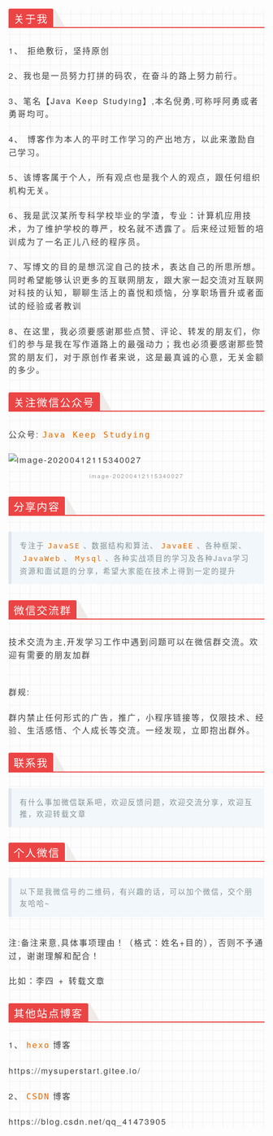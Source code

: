 <div class="output_wrapper" id="output_wrapper_id" style="background-image: linear-gradient(90deg, rgba(50, 0, 0, 0.05) 3%, rgba(0, 0, 0, 0) 3%), linear-gradient(360deg, rgba(50, 0, 0, 0.05) 3%, rgba(0, 0, 0, 0) 3%); background-size: 20px 20px; background-position: center center; font-size: 16px; color: rgb(62, 62, 62); line-height: 1.6; word-spacing: 2px; letter-spacing: 2px; font-family: 'Helvetica Neue', Helvetica, 'Hiragino Sans GB', 'Microsoft YaHei', Arial, sans-serif;"><h3 id="h" style="color: inherit; line-height: inherit; padding: 0px; margin: 1.5em 0px; font-weight: bold; font-size: 1.3em; border-bottom: 2px solid rgb(236, 68, 68);"><span style="font-size: inherit; line-height: inherit; margin: 0px; display: inline-block; font-weight: normal; background: rgb(236, 68, 68); color: rgb(255, 255, 255); padding: 3px 10px 0px; border-top-right-radius: 3px; border-top-left-radius: 3px; margin-right: 3px;">关于我</span><span style="display: inline-block; vertical-align: bottom; border-bottom: 36px solid rgb(239, 235, 233); border-right: 20px solid transparent;"> </span></h3>
<p style="font-size: inherit; color: inherit; line-height: inherit; padding: 0px; margin: 1.5em 0px;">1、 拒绝敷衍，坚持原创</p>
<p style="font-size: inherit; color: inherit; line-height: inherit; padding: 0px; margin: 1.5em 0px;">2、我也是一员努力打拼的码农，在奋斗的路上努力前行。</p>
<p style="font-size: inherit; color: inherit; line-height: inherit; padding: 0px; margin: 1.5em 0px;">3、笔名【Java Keep Studying】,本名倪勇,可称呼阿勇或者勇哥均可。</p>
<p style="font-size: inherit; color: inherit; line-height: inherit; padding: 0px; margin: 1.5em 0px;">4、 博客作为本人的平时工作学习的产出地方，以此来激励自己学习。</p>
<p style="font-size: inherit; color: inherit; line-height: inherit; padding: 0px; margin: 1.5em 0px;">5、该博客属于个人，所有观点也是我个人的观点，跟任何组织机构无关。</p>
<p style="font-size: inherit; color: inherit; line-height: inherit; padding: 0px; margin: 1.5em 0px;">6、我是武汉某所专科学校毕业的学渣，专业：计算机应用技术，为了维护学校的尊严，校名就不透露了。后来经过短暂的培训成为了一名正儿八经的程序员。</p>
<p style="font-size: inherit; color: inherit; line-height: inherit; padding: 0px; margin: 1.5em 0px;">7、写博文的目的是想沉淀自己的技术，表达自己的所思所想。同时希望能够认识更多的互联网朋友，跟大家一起交流对互联网对科技的认知，聊聊生活上的喜悦和烦恼，分享职场晋升或者面试的经验或者教训</p>
<p style="font-size: inherit; color: inherit; line-height: inherit; padding: 0px; margin: 1.5em 0px;">8、在这里，我必须要感谢那些点赞、评论、转发的朋友们，你们的参与是我在写作道路上的最强动力；我也必须要感谢那些赞赏的朋友们，对于原创作者来说，这是最真诚的心意，无关金额的多少。</p>
<h3 id="h-1" style="color: inherit; line-height: inherit; padding: 0px; margin: 1.5em 0px; font-weight: bold; font-size: 1.3em; border-bottom: 2px solid rgb(236, 68, 68);"><span style="font-size: inherit; line-height: inherit; margin: 0px; display: inline-block; font-weight: normal; background: rgb(236, 68, 68); color: rgb(255, 255, 255); padding: 3px 10px 0px; border-top-right-radius: 3px; border-top-left-radius: 3px; margin-right: 3px;">关注微信公众号</span><span style="display: inline-block; vertical-align: bottom; border-bottom: 36px solid rgb(239, 235, 233); border-right: 20px solid transparent;"> </span></h3>
<p style="font-size: inherit; color: inherit; line-height: inherit; padding: 0px; margin: 1.5em 0px;">公众号:<code style="font-size: inherit; line-height: inherit; overflow-wrap: break-word; padding: 2px 4px; border-radius: 4px; margin: 0px 2px; color: rgb(233, 105, 0); background: rgb(248, 248, 248);">Java Keep Studying</code></p>
<figure style="font-size: inherit; color: inherit; line-height: inherit; margin: 0px; padding: 0px;"><img src="https://javaeden.cn/img/image-20200412115340027.png" alt="image-20200412115340027" title="image-20200412115340027" style="font-size: inherit; color: inherit; line-height: inherit; padding: 0px; display: block; margin: 0px auto; max-width: 100%;"><figcaption style="line-height: inherit; margin: 0px; padding: 0px; margin-top: 10px; text-align: center; color: rgb(153, 153, 153); font-size: 0.7em;">image-20200412115340027</figcaption></figure>
<h3 id="h-2" style="color: inherit; line-height: inherit; padding: 0px; margin: 1.5em 0px; font-weight: bold; font-size: 1.3em; border-bottom: 2px solid rgb(236, 68, 68);"><span style="font-size: inherit; line-height: inherit; margin: 0px; display: inline-block; font-weight: normal; background: rgb(236, 68, 68); color: rgb(255, 255, 255); padding: 3px 10px 0px; border-top-right-radius: 3px; border-top-left-radius: 3px; margin-right: 3px;">分享内容</span><span style="display: inline-block; vertical-align: bottom; border-bottom: 36px solid rgb(239, 235, 233); border-right: 20px solid transparent;"> </span></h3>
<blockquote style="line-height: inherit; display: block; padding: 15px 15px 15px 1rem; font-size: 0.9em; margin: 1em 0px; color: rgb(129, 145, 152); border-left: 6px solid rgb(220, 230, 240); background: rgb(242, 247, 251); overflow: auto; overflow-wrap: normal; word-break: normal;">
  <p style="font-size: inherit; color: inherit; line-height: inherit; padding: 0px; margin: 0px;">专注于<code style="font-size: inherit; line-height: inherit; overflow-wrap: break-word; padding: 2px 4px; border-radius: 4px; margin: 0px 2px; color: rgb(233, 105, 0); background: rgb(248, 248, 248);">JavaSE</code>、数据结构和算法、<code style="font-size: inherit; line-height: inherit; overflow-wrap: break-word; padding: 2px 4px; border-radius: 4px; margin: 0px 2px; color: rgb(233, 105, 0); background: rgb(248, 248, 248);">JavaEE</code>、各种框架、<code style="font-size: inherit; line-height: inherit; overflow-wrap: break-word; padding: 2px 4px; border-radius: 4px; margin: 0px 2px; color: rgb(233, 105, 0); background: rgb(248, 248, 248);">JavaWeb</code>、<code style="font-size: inherit; line-height: inherit; overflow-wrap: break-word; padding: 2px 4px; border-radius: 4px; margin: 0px 2px; color: rgb(233, 105, 0); background: rgb(248, 248, 248);">Mysql</code>、各种实战项目的学习及各种Java学习资源和面试题的分享，希望大家能在技术上得到一定的提升</p>
</blockquote>
<h3 id="h-3" style="color: inherit; line-height: inherit; padding: 0px; margin: 1.5em 0px; font-weight: bold; font-size: 1.3em; border-bottom: 2px solid rgb(236, 68, 68);"><span style="font-size: inherit; line-height: inherit; margin: 0px; display: inline-block; font-weight: normal; background: rgb(236, 68, 68); color: rgb(255, 255, 255); padding: 3px 10px 0px; border-top-right-radius: 3px; border-top-left-radius: 3px; margin-right: 3px;">微信交流群</span><span style="display: inline-block; vertical-align: bottom; border-bottom: 36px solid rgb(239, 235, 233); border-right: 20px solid transparent;"> </span></h3>
<p style="font-size: inherit; color: inherit; line-height: inherit; padding: 0px; margin: 1.5em 0px;">技术交流为主,开发学习工作中遇到问题可以在微信群交流。欢迎有需要的朋友加群</p>
<figure style="font-size: inherit; color: inherit; line-height: inherit; margin: 0px; padding: 0px;"><img src="https://javaeden.cn/img/20200412112641.png" alt="" title="" style="font-size: inherit; color: inherit; line-height: inherit; padding: 0px; display: block; margin: 0px auto; max-width: 100%;"><figcaption style="line-height: inherit; margin: 0px; padding: 0px; margin-top: 10px; text-align: center; color: rgb(153, 153, 153); font-size: 0.7em;"></figcaption></figure>
<p style="font-size: inherit; color: inherit; line-height: inherit; padding: 0px; margin: 1.5em 0px;">群规:</p>
<p style="font-size: inherit; color: inherit; line-height: inherit; padding: 0px; margin: 1.5em 0px;">群内禁止任何形式的广告，推广，小程序链接等，仅限技术、经验、生活感悟、个人成长等交流。一经发现，立即抱出群外。</p>
<h3 id="h-4" style="color: inherit; line-height: inherit; padding: 0px; margin: 1.5em 0px; font-weight: bold; font-size: 1.3em; border-bottom: 2px solid rgb(236, 68, 68);"><span style="font-size: inherit; line-height: inherit; margin: 0px; display: inline-block; font-weight: normal; background: rgb(236, 68, 68); color: rgb(255, 255, 255); padding: 3px 10px 0px; border-top-right-radius: 3px; border-top-left-radius: 3px; margin-right: 3px;">联系我</span><span style="display: inline-block; vertical-align: bottom; border-bottom: 36px solid rgb(239, 235, 233); border-right: 20px solid transparent;"> </span></h3>
<blockquote style="line-height: inherit; display: block; padding: 15px 15px 15px 1rem; font-size: 0.9em; margin: 1em 0px; color: rgb(129, 145, 152); border-left: 6px solid rgb(220, 230, 240); background: rgb(242, 247, 251); overflow: auto; overflow-wrap: normal; word-break: normal;">
  <p style="font-size: inherit; color: inherit; line-height: inherit; padding: 0px; margin: 0px;">有什么事加微信联系吧，欢迎反馈问题，欢迎交流分享，欢迎互推，欢迎转载文章</p>
</blockquote>
<h3 id="h-5" style="color: inherit; line-height: inherit; padding: 0px; margin: 1.5em 0px; font-weight: bold; font-size: 1.3em; border-bottom: 2px solid rgb(236, 68, 68);"><span style="font-size: inherit; line-height: inherit; margin: 0px; display: inline-block; font-weight: normal; background: rgb(236, 68, 68); color: rgb(255, 255, 255); padding: 3px 10px 0px; border-top-right-radius: 3px; border-top-left-radius: 3px; margin-right: 3px;">个人微信</span><span style="display: inline-block; vertical-align: bottom; border-bottom: 36px solid rgb(239, 235, 233); border-right: 20px solid transparent;"> </span></h3>
<blockquote style="line-height: inherit; display: block; padding: 15px 15px 15px 1rem; font-size: 0.9em; margin: 1em 0px; color: rgb(129, 145, 152); border-left: 6px solid rgb(220, 230, 240); background: rgb(242, 247, 251); overflow: auto; overflow-wrap: normal; word-break: normal;">
  <p style="font-size: inherit; color: inherit; line-height: inherit; padding: 0px; margin: 0px;">以下是我微信号的二维码，有兴趣的话，可以加个微信，交个朋友哈哈~</p>
</blockquote>
<figure style="font-size: inherit; color: inherit; line-height: inherit; margin: 0px; padding: 0px;"><img src="https://javaeden.cn/img/20200412113228.png" alt="" title="" style="font-size: inherit; color: inherit; line-height: inherit; padding: 0px; display: block; margin: 0px auto; max-width: 100%;"><figcaption style="line-height: inherit; margin: 0px; padding: 0px; margin-top: 10px; text-align: center; color: rgb(153, 153, 153); font-size: 0.7em;"></figcaption></figure>
<p style="font-size: inherit; color: inherit; line-height: inherit; padding: 0px; margin: 1.5em 0px;">注:备注来意,具体事项理由！（格式：姓名+目的），否则不予通过，谢谢理解和配合！</p>
<p style="font-size: inherit; color: inherit; line-height: inherit; padding: 0px; margin: 1.5em 0px;">比如：李四 + 转载文章</p>
<h3 id="h-6" style="color: inherit; line-height: inherit; padding: 0px; margin: 1.5em 0px; font-weight: bold; font-size: 1.3em; border-bottom: 2px solid rgb(236, 68, 68);"><span style="font-size: inherit; line-height: inherit; margin: 0px; display: inline-block; font-weight: normal; background: rgb(236, 68, 68); color: rgb(255, 255, 255); padding: 3px 10px 0px; border-top-right-radius: 3px; border-top-left-radius: 3px; margin-right: 3px;">其他站点博客</span><span style="display: inline-block; vertical-align: bottom; border-bottom: 36px solid rgb(239, 235, 233); border-right: 20px solid transparent;"> </span></h3>
<p style="font-size: inherit; color: inherit; line-height: inherit; padding: 0px; margin: 1.5em 0px;">1、<code style="font-size: inherit; line-height: inherit; overflow-wrap: break-word; padding: 2px 4px; border-radius: 4px; margin: 0px 2px; color: rgb(233, 105, 0); background: rgb(248, 248, 248);">hexo</code>博客</p>
<p style="font-size: inherit; color: inherit; line-height: inherit; padding: 0px; margin: 1.5em 0px;">https://mysuperstart.gitee.io/</p>
<p style="font-size: inherit; color: inherit; line-height: inherit; padding: 0px; margin: 1.5em 0px;">2、<code style="font-size: inherit; line-height: inherit; overflow-wrap: break-word; padding: 2px 4px; border-radius: 4px; margin: 0px 2px; color: rgb(233, 105, 0); background: rgb(248, 248, 248);">CSDN</code>博客</p>
<p style="font-size: inherit; color: inherit; line-height: inherit; padding: 0px; margin: 1.5em 0px;">https://blog.csdn.net/qq_41473905</p></div>